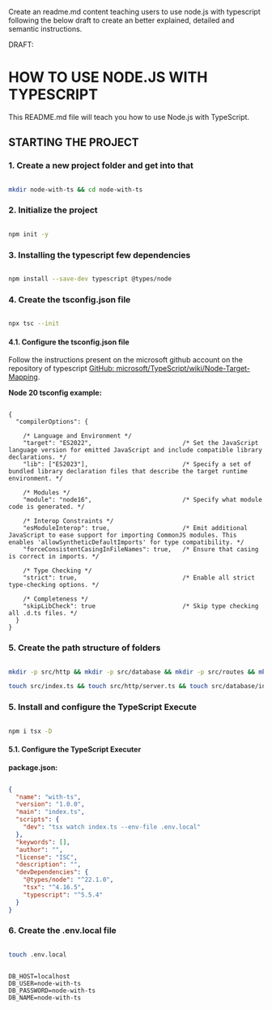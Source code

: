 Create an readme.md content teaching users to use node.js with typescript following the below draft to create an better explained, detailed and semantic instructions.

DRAFT:

# HOW TO USE NODE.JS WITH TYPESCRIPT

This README.md file will teach you how to use Node.js with TypeScript.

## STARTING THE PROJECT

### 1. Create a new project folder and get into that

```bash

mkdir node-with-ts && cd node-with-ts

```

### 2. Initialize the project

```bash

npm init -y

```

### 3. Installing the typescript few dependencies

```bash

npm install --save-dev typescript @types/node

```

### 4. Create the tsconfig.json file

```bash

npx tsc --init

```

#### 4.1. Configure the tsconfig.json file

Follow the instructions present on the microsoft github account on the repository of typescript [GitHub: microsoft/TypeScript/wiki/Node-Target-Mapping](https://github.com/microsoft/TypeScript/wiki/Node-Target-Mapping).

**Node 20 tsconfig example:**

```jsonc

{
  "compilerOptions": {

    /* Language and Environment */
    "target": "ES2022",                         /* Set the JavaScript language version for emitted JavaScript and include compatible library declarations. */
    "lib": ["ES2023"],                          /* Specify a set of bundled library declaration files that describe the target runtime environment. */

    /* Modules */
    "module": "node16",                         /* Specify what module code is generated. */

    /* Interop Constraints */
    "esModuleInterop": true,                    /* Emit additional JavaScript to ease support for importing CommonJS modules. This enables 'allowSyntheticDefaultImports' for type compatibility. */
    "forceConsistentCasingInFileNames": true,   /* Ensure that casing is correct in imports. */

    /* Type Checking */
    "strict": true,                             /* Enable all strict type-checking options. */

    /* Completeness */
    "skipLibCheck": true                        /* Skip type checking all .d.ts files. */
  }
}

```

### 5. Create the path structure of folders

```bash

mkdir -p src/http && mkdir -p src/database && mkdir -p src/routes && mkdir -p src/controllers && mkdir -p src/utils

touch src/index.ts && touch src/http/server.ts && touch src/database/index.ts && touch src/routes/users.ts && touch src/controllers/users.ts && touch src/utils/app-error.ts

```

### 5. Install and configure the TypeScript Execute

```bash

npm i tsx -D

```

#### 5.1. Configure the TypeScript Executer

**package.json:**

```json

{
  "name": "with-ts",
  "version": "1.0.0",
  "main": "index.ts",
  "scripts": {
    "dev": "tsx watch index.ts --env-file .env.local"
  },
  "keywords": [],
  "author": "",
  "license": "ISC",
  "description": "",
  "devDependencies": {
    "@types/node": "^22.1.0",
    "tsx": "^4.16.5",
    "typescript": "^5.5.4"
  }
}

```

### 6. Create the .env.local file

```bash

touch .env.local

```

```shell

DB_HOST=localhost
DB_USER=node-with-ts
DB_PASSWORD=node-with-ts
DB_NAME=node-with-ts

```
